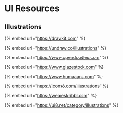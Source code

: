 # UI Resources

## Illustrations



{% embed url="https://drawkit.com" %}

{% embed url="https://undraw.co/illustrations" %}

{% embed url="https://www.opendoodles.com" %}

{% embed url="https://www.glazestock.com" %}

{% embed url="https://www.humaaans.com" %}

{% embed url="https://icons8.com/illustrations" %}

{% embed url="https://weareskribbl.com" %}

{% embed url="https://ui8.net/category/illustrations" %}

